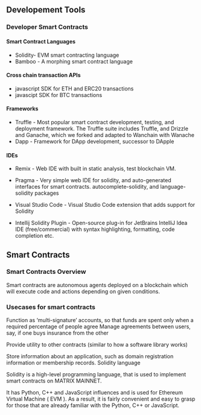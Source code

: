 ## Developement Tools
### Developer Smart Contracts
#### Smart Contract Languages
+ Solidity- EVM smart contracting language
+ Bamboo - A morphing smart contract language

#### Cross chain transaction APIs

+ javascript SDK for ETH and ERC20 transactions
+ javascipt SDK for BTC transactions
#### Frameworks
+ Truffle - Most popular smart contract development, testing, and deployment framework. The Truffle suite includes Truffle, and Drizzle and Ganache, which we forked and adapted to Wanchain with Wanache
+ Dapp - Framework for DApp development, successor to DApple
#### IDEs
+ Remix - Web IDE with built in static analysis, test blockchain VM.

+ Pragma - Very simple web IDE for solidity, and auto-generated interfaces for smart contracts. autocomplete-solidity, and language-solidity packages

+ Visual Studio Code - Visual Studio Code extension that adds support for Solidity
+ Intellij Solidity Plugin - Open-source plug-in for JetBrains IntelliJ Idea IDE (free/commercial) with syntax highlighting, formatting, code completion etc.

## Smart Contracts
### Smart Contracts Overview
Smart contracts are autonomous agents deployed on a blockchain which will execute code and actions depending on given conditions.

### Usecases for smart contracts
Function as ‘multi-signature’ accounts, so that funds are spent only when a required percentage of people agree
Manage agreements between users, say, if one buys insurance from the other

Provide utility to other contracts (similar to how a software library works)

Store information about an application, such as domain registration information or membership records.
Solidity language

Solidity is a high-level programming language, that is used to implement smart contracts on MATRIX MAINNET.

It has Python, C++ and JavaScript influences and is used for Ethereum Virtual Machine ( EVM ). As a result, it is fairly convenient and easy to grasp for those that are already familiar with the Python, C++ or JavaScript. 





